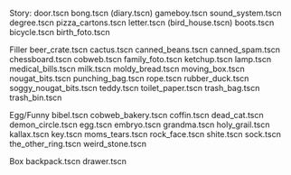 Story:
door.tscn
bong.tscn
(diary.tscn)
gameboy.tscn
sound_system.tscn
degree.tscn
pizza_cartons.tscn
letter.tscn
(bird_house.tscn)
boots.tscn
bicycle.tscn
birth_foto.tscn


Filler
beer_crate.tscn
cactus.tscn
canned_beans.tscn
canned_spam.tscn
chessboard.tscn
cobweb.tscn
family_foto.tscn
ketchup.tscn
lamp.tscn
medical_bills.tscn
milk.tscn
moldy_bread.tscn
moving_box.tscn
nougat_bits.tscn
punching_bag.tscn
rope.tscn
rubber_duck.tscn
soggy_nougat_bits.tscn
teddy.tscn
toilet_paper.tscn
trash_bag.tscn
trash_bin.tscn


Egg/Funny
bibel.tscn
cobweb_bakery.tscn
coffin.tscn
dead_cat.tscn
demon_circle.tscn
egg.tscn
embryo.tscn
grandma.tscn
holy_grail.tscn
kallax.tscn
key.tscn
moms_tears.tscn
rock_face.tscn
shite.tscn
sock.tscn
the_other_ring.tscn
weird_stone.tscn


Box
backpack.tscn
drawer.tscn
